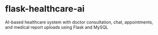 # flask-healthcare-ai
AI-based healthcare system with doctor consultation, chat, appointments, and medical report uploads using Flask and MySQL
